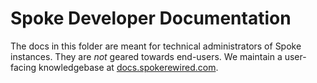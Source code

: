 # Spoke Developer Documentation

The docs in this folder are meant for technical administrators of Spoke instances. They are _not_ geared towards end-users. We maintain a user-facing knowledgebase at [docs.spokerewired.com](https://docs.spokerewired.com).
